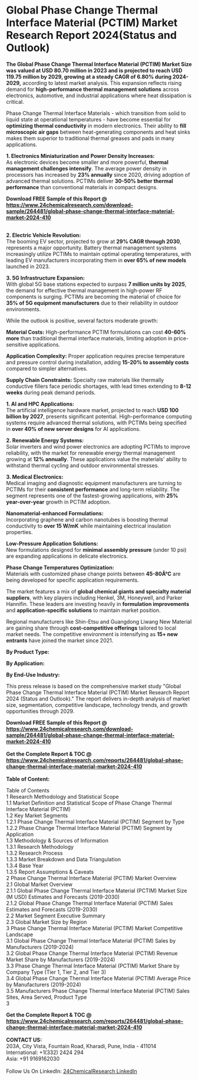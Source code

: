 <h1>Global Phase Change Thermal Interface Material (PCTIM) Market Research Report 2024(Status and Outlook)</h1><p><strong>The Global Phase Change Thermal Interface Material (PCTIM) Market Size was valued at USD 80.70 million in 2023 and is projected to reach USD 119.75 million by 2029, growing at a steady CAGR of 6.80% during 2024-2029,</strong> according to latest market analysis. This expansion reflects rising demand for <strong>high-performance thermal management solutions</strong> across electronics, automotive, and industrial applications where heat dissipation is critical.</p><p>Phase Change Thermal Interface Materials - which transition from solid to liquid state at operational temperatures - have become essential for <strong>optimizing thermal conductivity</strong> in modern electronics. Their ability to <strong>fill microscopic air gaps</strong> between heat-generating components and heat sinks makes them superior to traditional thermal greases and pads in many applications.</p><p><strong>1. Electronics Miniaturization and Power Density Increases:</strong><br>
As electronic devices become smaller and more powerful, <strong>thermal management challenges intensify</strong>. The average power density in processors has increased by <strong>23% annually</strong> since 2020, driving adoption of advanced thermal solutions. PCTIMs deliver <strong>30-50% better thermal performance</strong> than conventional materials in compact designs.</p><div><b>Download FREE Sample of this Report @ 
            <a href="https://www.24chemicalresearch.com/download-sample/264481/global-phase-change-thermal-interface-material-market-2024-410">
            https://www.24chemicalresearch.com/download-sample/264481/global-phase-change-thermal-interface-material-market-2024-410</a></b></div><br><p><strong>2. Electric Vehicle Revolution:</strong><br>
The booming EV sector, projected to grow at <strong>29% CAGR through 2030</strong>, represents a major opportunity. Battery thermal management systems increasingly utilize PCTIMs to maintain optimal operating temperatures, with leading EV manufacturers incorporating them in <strong>over 65% of new models</strong> launched in 2023.</p><p><strong>3. 5G Infrastructure Expansion:</strong><br>
With global 5G base stations expected to surpass <strong>7 million units by 2025</strong>, the demand for effective thermal management in high-power RF components is surging. PCTIMs are becoming the material of choice for <strong>35% of 5G equipment manufacturers</strong> due to their reliability in outdoor environments.</p><p>While the outlook is positive, several factors moderate growth:</p><p><strong>Material Costs:</strong> High-performance PCTIM formulations can cost <strong>40-60% more</strong> than traditional thermal interface materials, limiting adoption in price-sensitive applications.</p><p><strong>Application Complexity:</strong> Proper application requires precise temperature and pressure control during installation, adding <strong>15-20% to assembly costs</strong> compared to simpler alternatives.</p><p><strong>Supply Chain Constraints:</strong> Specialty raw materials like thermally conductive fillers face periodic shortages, with lead times extending to <strong>8-12 weeks</strong> during peak demand periods.</p><p><strong>1. AI and HPC Applications:</strong><br>
The artificial intelligence hardware market, projected to reach <strong>USD 100 billion by 2027</strong>, presents significant potential. High-performance computing systems require advanced thermal solutions, with PCTIMs being specified in <strong>over 40% of new server designs</strong> for AI applications.</p><p><strong>2. Renewable Energy Systems:</strong><br>
Solar inverters and wind power electronics are adopting PCTIMs to improve reliability, with the market for renewable energy thermal management growing at <strong>12% annually</strong>. These applications value the materials' ability to withstand thermal cycling and outdoor environmental stresses.</p><p><strong>3. Medical Electronics:</strong><br>
Medical imaging and diagnostic equipment manufacturers are turning to PCTIMs for their <strong>consistent performance</strong> and long-term reliability. The segment represents one of the fastest-growing applications, with <strong>25% year-over-year</strong> growth in PCTIM adoption.</p><p><strong>Nanomaterial-enhanced Formulations:</strong><br>
	Incorporating graphene and carbon nanotubes is boosting thermal conductivity to <strong>over 15 W/mK</strong> while maintaining electrical insulation properties.</p><p><strong>Low-Pressure Application Solutions:</strong><br>
	New formulations designed for <strong>minimal assembly pressure</strong> (under 10 psi) are expanding applications in delicate electronics.</p><p><strong>Phase Change Temperatures Optimization:</strong><br>
	Materials with customized phase change points between <strong>45-80Â°C</strong> are being developed for specific application requirements.</p><p>The market features a mix of <strong>global chemical giants and specialty material suppliers</strong>, with key players including Henkel, 3M, Honeywell, and Parker Hannifin. These leaders are investing heavily in <strong>formulation improvements</strong> and <strong>application-specific solutions</strong> to maintain market position.</p><p>Regional manufacturers like Shin-Etsu and Guangdong Liwang New Material are gaining share through <strong>cost-competitive offerings</strong> tailored to local market needs. The competitive environment is intensifying as <strong>15+ new entrants</strong> have joined the market since 2021.</p><p><strong>By Product Type:</strong></p><p><strong>By Application:</strong></p><p><strong>By End-Use Industry:</strong></p><p>This press release is based on the comprehensive market study "Global Phase Change Thermal Interface Material (PCTIM) Market Research Report 2024 (Status and Outlook)." The report delivers in-depth analysis of market size, segmentation, competitive landscape, technology trends, and growth opportunities through 2029.</p><div><b>Download FREE Sample of this Report @ 
            <a href="https://www.24chemicalresearch.com/download-sample/264481/global-phase-change-thermal-interface-material-market-2024-410">
            https://www.24chemicalresearch.com/download-sample/264481/global-phase-change-thermal-interface-material-market-2024-410</a></b></div><br><div><b>Get the Complete Report & TOC @ 
            <a href="https://www.24chemicalresearch.com/reports/264481/global-phase-change-thermal-interface-material-market-2024-410">
            https://www.24chemicalresearch.com/reports/264481/global-phase-change-thermal-interface-material-market-2024-410</a></b></div><br>
            <b>Table of Content:</b><p>Table of Contents<br />
1 Research Methodology and Statistical Scope<br />
1.1 Market Definition and Statistical Scope of Phase Change Thermal Interface Material (PCTIM)<br />
1.2 Key Market Segments<br />
1.2.1 Phase Change Thermal Interface Material (PCTIM) Segment by Type<br />
1.2.2 Phase Change Thermal Interface Material (PCTIM) Segment by Application<br />
1.3 Methodology & Sources of Information<br />
1.3.1 Research Methodology<br />
1.3.2 Research Process<br />
1.3.3 Market Breakdown and Data Triangulation<br />
1.3.4 Base Year<br />
1.3.5 Report Assumptions & Caveats<br />
2 Phase Change Thermal Interface Material (PCTIM) Market Overview<br />
2.1 Global Market Overview<br />
2.1.1 Global Phase Change Thermal Interface Material (PCTIM) Market Size (M USD) Estimates and Forecasts (2019-2030)<br />
2.1.2 Global Phase Change Thermal Interface Material (PCTIM) Sales Estimates and Forecasts (2019-2030)<br />
2.2 Market Segment Executive Summary<br />
2.3 Global Market Size by Region<br />
3 Phase Change Thermal Interface Material (PCTIM) Market Competitive Landscape<br />
3.1 Global Phase Change Thermal Interface Material (PCTIM) Sales by Manufacturers (2019-2024)<br />
3.2 Global Phase Change Thermal Interface Material (PCTIM) Revenue Market Share by Manufacturers (2019-2024)<br />
3.3 Phase Change Thermal Interface Material (PCTIM) Market Share by Company Type (Tier 1, Tier 2, and Tier 3)<br />
3.4 Global Phase Change Thermal Interface Material (PCTIM) Average Price by Manufacturers (2019-2024)<br />
3.5 Manufacturers Phase Change Thermal Interface Material (PCTIM) Sales Sites, Area Served, Product Type<br />
3</p><div><b>Get the Complete Report & TOC @ 
            <a href="https://www.24chemicalresearch.com/reports/264481/global-phase-change-thermal-interface-material-market-2024-410">
            https://www.24chemicalresearch.com/reports/264481/global-phase-change-thermal-interface-material-market-2024-410</a></b></div><br><b>CONTACT US:</b><br>
            203A, City Vista, Fountain Road, Kharadi, Pune, India - 411014<br>
            International: +1(332) 2424 294<br>
            Asia: +91 9169162030 <br><br>
            Follow Us On LinkedIn: <a href="https://www.linkedin.com/company/24chemicalresearch/">24ChemicalResearch LinkedIn</a>